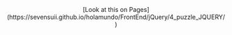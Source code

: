 <center>[Look at this on Pages](https://sevensuii.github.io/holamundo/FrontEnd/jQuery/4_puzzle_JQUERY/)</center>
